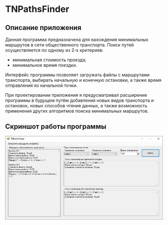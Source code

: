 # TNPathsFinder
## Описание приложения
Данная программа предназначена для нахождения минимальных маршрутов в сети общественного транспорта. Поиск путей осуществляется по одному из 2-х критериев: 
- минимальная стоимость проезда;
- минимальное время поездки.

Интерфейс программы позволяет загружать файлы с маршрутами транспорта, выбирать начальную и конечную остановки, а также время отправления из начальной точки.

При проектировании приложения я предусматривал расширение программы в будущем путём добавления новых видов транспорта и остановок, новых способов чтения данных, а также возможность применения других алгоритмов поиска минимальных маршрутов.

## Скриншот работы программы
![TNPathsFinder](https://github.com/progiteasy/TNPathsFinder/blob/main/TNPathsFinder.jpg)
